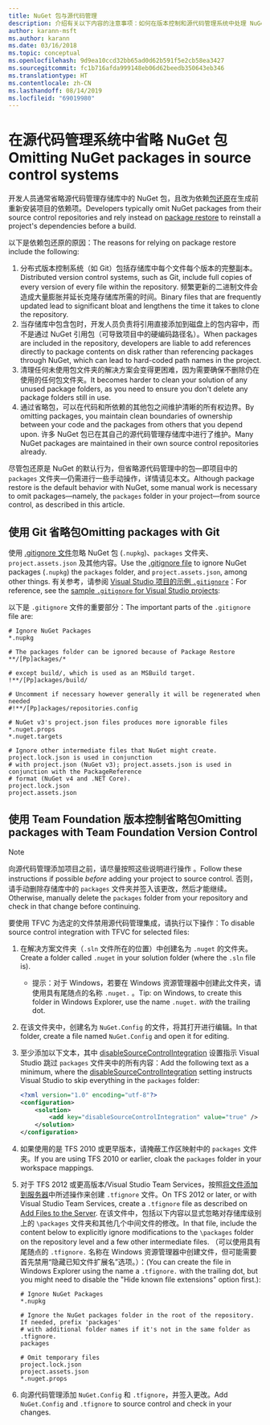 ```yaml
---
title: NuGet 包与源代码管理
description: 介绍有关以下内容的注意事项：如何在版本控制和源代码管理系统中处理 NuGet 包，以及如何使用 Git 和 TFVC 省略包。
author: karann-msft
ms.author: karann
ms.date: 03/16/2018
ms.topic: conceptual
ms.openlocfilehash: 9d9ea10ccd32bb65ad0d62b591f5e2cb58ea3427
ms.sourcegitcommit: fc1b716afda999148eb06d62beedb350643eb346
ms.translationtype: HT
ms.contentlocale: zh-CN
ms.lasthandoff: 08/14/2019
ms.locfileid: "69019980"
---
```

# <a name="omitting-nuget-packages-in-source-control-systems"></a><span data-ttu-id="e35b0-103">在源代码管理系统中省略 NuGet 包</span><span class="sxs-lookup"><span data-stu-id="e35b0-103">Omitting NuGet packages in source control systems</span></span>

<span data-ttu-id="e35b0-104">开发人员通常省略源代码管理存储库中的 NuGet 包，且改为依赖[包还原](package-restore.md)在生成前重新安装项目的依赖项。</span><span class="sxs-lookup"><span data-stu-id="e35b0-104">Developers typically omit NuGet packages from their source control repositories and rely instead on [package restore](package-restore.md) to reinstall a project's dependencies before a build.</span></span>

<span data-ttu-id="e35b0-105">以下是依赖包还原的原因：</span><span class="sxs-lookup"><span data-stu-id="e35b0-105">The reasons for relying on package restore include the following:</span></span>

1. <span data-ttu-id="e35b0-106">分布式版本控制系统（如 Git）包括存储库中每个文件每个版本的完整副本。</span><span class="sxs-lookup"><span data-stu-id="e35b0-106">Distributed version control systems, such as Git, include full copies of every version of every file within the repository.</span></span> <span data-ttu-id="e35b0-107">频繁更新的二进制文件会造成大量膨胀并延长克隆存储库所需的时间。</span><span class="sxs-lookup"><span data-stu-id="e35b0-107">Binary files that are frequently updated lead to significant bloat and lengthens the time it takes to clone the repository.</span></span>
1. <span data-ttu-id="e35b0-108">当存储库中包含包时，开发人员负责将引用直接添加到磁盘上的包内容中，而不是通过 NuGet 引用包（可导致项目中的硬编码路径名）。</span><span class="sxs-lookup"><span data-stu-id="e35b0-108">When packages are included in the repository, developers are liable to add references directly to package contents on disk rather than referencing packages through NuGet, which can lead to hard-coded path names in the project.</span></span>
1. <span data-ttu-id="e35b0-109">清理任何未使用包文件夹的解决方案会变得更困难，因为需要确保不删除仍在使用的任何包文件夹。</span><span class="sxs-lookup"><span data-stu-id="e35b0-109">It becomes harder to clean your solution of any unused package folders, as you need to ensure you don't delete any package folders still in use.</span></span>
1. <span data-ttu-id="e35b0-110">通过省略包，可以在代码和所依赖的其他包之间维护清晰的所有权边界。</span><span class="sxs-lookup"><span data-stu-id="e35b0-110">By omitting packages, you maintain clean boundaries of ownership between your code and the packages from others that you depend upon.</span></span> <span data-ttu-id="e35b0-111">许多 NuGet 包已在其自己的源代码管理存储库中进行了维护。</span><span class="sxs-lookup"><span data-stu-id="e35b0-111">Many NuGet packages are maintained in their own source control repositories already.</span></span>

<span data-ttu-id="e35b0-112">尽管包还原是 NuGet 的默认行为，但省略源代码管理中的包&mdash;即项目中的 `packages` 文件夹&mdash;仍需进行一些手动操作，详情请见本文。</span><span class="sxs-lookup"><span data-stu-id="e35b0-112">Although package restore is the default behavior with NuGet, some manual work is necessary to omit packages&mdash;namely, the `packages` folder in your project&mdash;from source control, as described in this article.</span></span>

## <a name="omitting-packages-with-git"></a><span data-ttu-id="e35b0-113">使用 Git 省略包</span><span class="sxs-lookup"><span data-stu-id="e35b0-113">Omitting packages with Git</span></span>

<span data-ttu-id="e35b0-114">使用 [.gitignore 文件](https://git-scm.com/docs/gitignore)忽略 NuGet 包 (`.nupkg`)、`packages` 文件夹、`project.assets.json` 及其他内容。</span><span class="sxs-lookup"><span data-stu-id="e35b0-114">Use the [.gitignore file](https://git-scm.com/docs/gitignore) to ignore NuGet packages (`.nupkg`) the `packages` folder, and `project.assets.json`, among other things.</span></span> <span data-ttu-id="e35b0-115">有关参考，请参阅 [Visual Studio 项目的示例 `.gitignore`](https://github.com/github/gitignore/blob/master/VisualStudio.gitignore)：</span><span class="sxs-lookup"><span data-stu-id="e35b0-115">For reference, see the [sample `.gitignore` for Visual Studio projects](https://github.com/github/gitignore/blob/master/VisualStudio.gitignore):</span></span>

<span data-ttu-id="e35b0-116">以下是 `.gitignore` 文件的重要部分：</span><span class="sxs-lookup"><span data-stu-id="e35b0-116">The important parts of the `.gitignore` file are:</span></span>

```gitignore
# Ignore NuGet Packages
*.nupkg

# The packages folder can be ignored because of Package Restore
**/[Pp]ackages/*

# except build/, which is used as an MSBuild target.
!**/[Pp]ackages/build/

# Uncomment if necessary however generally it will be regenerated when needed
#!**/[Pp]ackages/repositories.config

# NuGet v3's project.json files produces more ignorable files
*.nuget.props
*.nuget.targets

# Ignore other intermediate files that NuGet might create. project.lock.json is used in conjunction
# with project.json (NuGet v3); project.assets.json is used in conjunction with the PackageReference
# format (NuGet v4 and .NET Core).
project.lock.json
project.assets.json
```

## <a name="omitting-packages-with-team-foundation-version-control"></a><span data-ttu-id="e35b0-117">使用 Team Foundation 版本控制省略包</span><span class="sxs-lookup"><span data-stu-id="e35b0-117">Omitting packages with Team Foundation Version Control</span></span>

> [!Note]
> <span data-ttu-id="e35b0-118">向源代码管理添加项目之前，请尽量按照这些说明进行操作  。</span><span class="sxs-lookup"><span data-stu-id="e35b0-118">Follow these instructions if possible *before* adding your project to source control.</span></span> <span data-ttu-id="e35b0-119">否则，请手动删除存储库中的 `packages` 文件夹并签入该更改，然后才能继续。</span><span class="sxs-lookup"><span data-stu-id="e35b0-119">Otherwise, manually delete the `packages` folder from your repository and check in that change before continuing.</span></span>

<span data-ttu-id="e35b0-120">要使用 TFVC 为选定的文件禁用源代码管理集成，请执行以下操作：</span><span class="sxs-lookup"><span data-stu-id="e35b0-120">To disable source control integration with TFVC for selected files:</span></span>

1. <span data-ttu-id="e35b0-121">在解决方案文件夹（`.sln` 文件所在的位置）中创建名为 `.nuget` 的文件夹。</span><span class="sxs-lookup"><span data-stu-id="e35b0-121">Create a folder called `.nuget` in your solution folder (where the `.sln` file is).</span></span>
    - <span data-ttu-id="e35b0-122">提示：对于 Windows，若要在 Windows 资源管理器中创建此文件夹，请使用具有尾随点的名称 `.nuget.`  。</span><span class="sxs-lookup"><span data-stu-id="e35b0-122">Tip: on Windows, to create this folder in Windows Explorer, use the name `.nuget.` *with* the trailing dot.</span></span>

1. <span data-ttu-id="e35b0-123">在该文件夹中，创建名为 `NuGet.Config` 的文件，将其打开进行编辑。</span><span class="sxs-lookup"><span data-stu-id="e35b0-123">In that folder, create a file named `NuGet.Config` and open it for editing.</span></span>

1. <span data-ttu-id="e35b0-124">至少添加以下文本，其中 [disableSourceControlIntegration](../reference/nuget-config-file.md#solution-section) 设置指示 Visual Studio 跳过 `packages` 文件夹中的所有内容：</span><span class="sxs-lookup"><span data-stu-id="e35b0-124">Add the following text as a minimum, where the [disableSourceControlIntegration](../reference/nuget-config-file.md#solution-section) setting instructs Visual Studio to skip everything in the `packages` folder:</span></span>

   ```xml
   <?xml version="1.0" encoding="utf-8"?>
   <configuration>
       <solution>
           <add key="disableSourceControlIntegration" value="true" />
       </solution>
   </configuration>
   ```

1. <span data-ttu-id="e35b0-125">如果使用的是 TFS 2010 或更早版本，请掩蔽工作区映射中的 `packages` 文件夹。</span><span class="sxs-lookup"><span data-stu-id="e35b0-125">If you are using TFS 2010 or earlier, cloak the `packages` folder in your workspace mappings.</span></span>

1. <span data-ttu-id="e35b0-126">对于 TFS 2012 或更高版本/Visual Studio Team Services，按照[将文件添加到服务器](/vsts/tfvc/add-files-server?view=vsts#tfignore)中所述操作来创建 `.tfignore` 文件。</span><span class="sxs-lookup"><span data-stu-id="e35b0-126">On TFS 2012 or later, or with Visual Studio Team Services, create a `.tfignore` file as described on [Add Files to the Server](/vsts/tfvc/add-files-server?view=vsts#tfignore).</span></span> <span data-ttu-id="e35b0-127">在该文件中，包括以下内容以显式忽略对存储库级别上的 `\packages` 文件夹和其他几个中间文件的修改。</span><span class="sxs-lookup"><span data-stu-id="e35b0-127">In that file, include the content below to explicitly ignore modifications to the `\packages` folder on the repository level and a few other intermediate files.</span></span> <span data-ttu-id="e35b0-128">（可以使用具有尾随点的 `.tfignore.` 名称在 Windows 资源管理器中创建文件，但可能需要首先禁用“隐藏已知文件扩展名”选项。）：</span><span class="sxs-lookup"><span data-stu-id="e35b0-128">(You can create the file in Windows Explorer using the name a `.tfignore.` with the trailing dot, but you might need to disable the "Hide known file extensions" option first.):</span></span>

   ```cli
   # Ignore NuGet Packages
   *.nupkg

   # Ignore the NuGet packages folder in the root of the repository. If needed, prefix 'packages'
   # with additional folder names if it's not in the same folder as .tfignore.   
   packages

   # Omit temporary files
   project.lock.json
   project.assets.json
   *.nuget.props
   ```

1. <span data-ttu-id="e35b0-129">向源代码管理添加 `NuGet.Config` 和 `.tfignore`，并签入更改。</span><span class="sxs-lookup"><span data-stu-id="e35b0-129">Add `NuGet.Config` and `.tfignore` to source control and check in your changes.</span></span>
